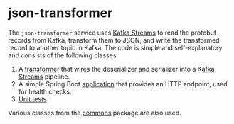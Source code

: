 # json-transformer

The `json-transformer` service uses [Kafka Streams](https://kafka.apache.org/documentation/streams/) to read the 
protobuf records from Kafka, transform them to JSON, and write the transformed record to another topic in Kafka.
The code is simple and self-explanatory and consists of the following classes:
1. A [transformer](https://github.com/ExpediaDotCom/haystack-pipes/blob/master/json-transformer/src/main/java/com/expedia/www/haystack/pipes/jsonTransformer/ProtobufToJsonTransformer.java)
that wires the deserializer and serializer into a
[Kafka Streams](https://cwiki.apache.org/confluence/display/KAFKA/Kafka+Streams) pipeline.
2. A simple Spring Boot [application](https://github.com/ExpediaDotCom/haystack-pipes/blob/master/json-transformer/src/main/java/com/expedia/www/haystack/pipes/jsonTransformer/JsonTransformerIsActiveController.java)
that provides an HTTP endpoint, used for health checks.
3. [Unit tests](https://github.com/ExpediaDotCom/haystack-pipes/tree/master/json-transformer/src/test/java/com/expedia/www/haystack/pipes/jsonTransformer)

Various classes from the [commons](https://github.com/ExpediaDotCom/haystack-pipes/tree/master/commons)
package are also used.
